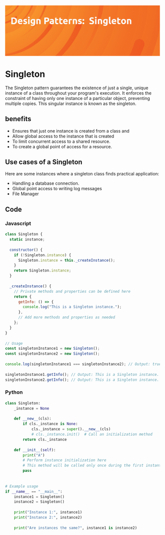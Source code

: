 ![design-pattern-singleton](image/header.jpg)

# Singleton

The Singleton pattern guarantees the existence of just a single, unique instance of a class throughout your program's execution. It enforces the constraint of having only one instance of a particular object, preventing multiple copies. This singular instance is known as the singleton.

## benefits

- Ensures that just one instance is created from a class and
- Allow global access to the instance that is created
- To limit concurrent access to a shared resource.
- To create a global point of access for a resource.

## Use cases of a Singleton

Here are some instances where a singleton class finds practical application:

- Handling a database connection.
- Global point access to writing log messages
- File Manager

## Code

### Javascript

```javascript
class Singleton {
  static instance;

  constructor() {
    if (!Singleton.instance) {
      Singleton.instance = this._createInstance();
    }
    return Singleton.instance;
  }

  _createInstance() {
    // Private methods and properties can be defined here
    return {
      getInfo: () => {
        console.log("This is a Singleton instance.");
      },
      // Add more methods and properties as needed
    };
  }
}

// Usage
const singletonInstance1 = new Singleton();
const singletonInstance2 = new Singleton();

console.log(singletonInstance1 === singletonInstance2); // Output: true

singletonInstance1.getInfo(); // Output: This is a Singleton instance.
singletonInstance2.getInfo(); // Output: This is a Singleton instance.
```

### Python

```python
class Singleton:
    _instance = None

    def __new__(cls):
        if cls._instance is None:
            cls._instance = super().__new__(cls)
            # cls._instance.init()  # Call an initialization method
        return cls._instance

    def __init__(self):
        print("A")
        # Perform instance initialization here
        # This method will be called only once during the first instantiation
        pass


# Example usage
if __name__ == "__main__":
    instance1 = Singleton()
    instance2 = Singleton()

    print("Instance 1:", instance1)
    print("Instance 2:", instance2)

    print("Are instances the same?", instance1 is instance2)
```

